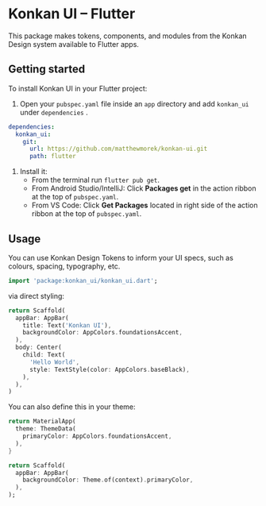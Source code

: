 # Konkan UI – Flutter

This package makes tokens, components, and modules from the Konkan Design system available to Flutter apps.

## Getting started

To install Konkan UI in your Flutter project:

1. Open your `pubspec.yaml` file inside an `app` directory and add `konkan_ui` under `dependencies` .

```yaml
dependencies:
  konkan_ui:
    git:
      url: https://github.com/matthewmorek/konkan-ui.git
      path: flutter
```

1. Install it:
   - From the terminal run `flutter pub get`.
   - From Android Studio/IntelliJ: Click **Packages get** in the action ribbon at the top of `pubspec.yaml`.
   - From VS Code: Click **Get Packages** located in right side of the action ribbon at the top of `pubspec.yaml`.

## Usage

You can use Konkan Design Tokens to inform your UI specs, such as colours, spacing, typography, etc.

```dart
import 'package:konkan_ui/konkan_ui.dart';
```

via direct styling:

```dart
return Scaffold(
  appBar: AppBar(
    title: Text('Konkan UI'),
    backgroundColor: AppColors.foundationsAccent,
  ),
  body: Center(
    child: Text(
      'Hello World',
      style: TextStyle(color: AppColors.baseBlack),
    ),
  ),
)
```

You can also define this in your theme:

```dart
return MaterialApp(
  theme: ThemeData(
    primaryColor: AppColors.foundationsAccent,
  ),
}
```

```dart
return Scaffold(
  appBar: AppBar(
    backgroundColor: Theme.of(context).primaryColor,
  ),
);
```
